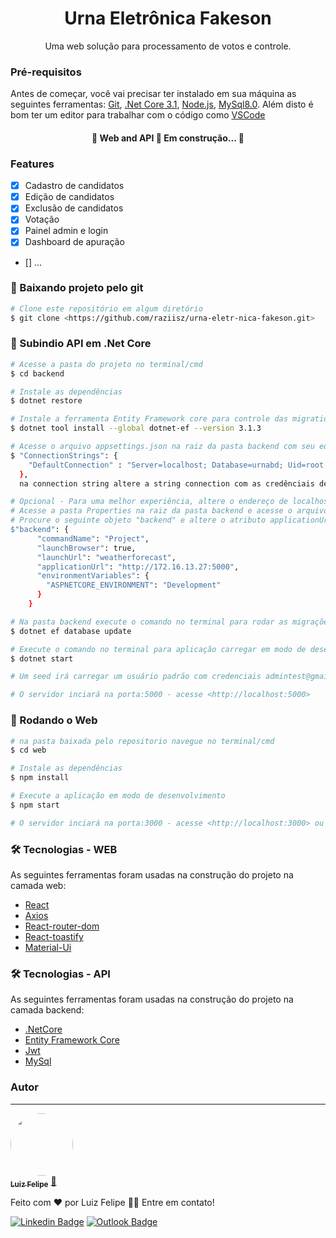 <h1 align="center">Urna Eletrônica Fakeson</h1>
<p align="center">Uma web solução para processamento de votos e controle.</p>

### Pré-requisitos

Antes de começar, você vai precisar ter instalado em sua máquina as seguintes ferramentas:
[Git](https://git-scm.com), [.Net Core 3.1](https://dotnet.microsoft.com/download/dotnet-core/3.1), [Node.js](https://nodejs.org/en/), [MySql8.0](https://dev.mysql.com/downloads/mysql/). 
Além disto é bom ter um editor para trabalhar com o código como [VSCode](https://code.visualstudio.com/)

<h4 align="center"> 
	🚧  Web and API 🚀 Em construção...  🚧
</h4>

### Features

- [x] Cadastro de candidatos
- [x] Edição de candidatos
- [x] Exclusão de candidatos
- [x] Votação
- [x] Painel admin e login
- [x] Dashboard de apuração
- [] ...

### 🎲 Baixando projeto pelo git

```bash
# Clone este repositório em algum diretório
$ git clone <https://github.com/raziisz/urna-eletr-nica-fakeson.git>

```
### 🎲 Subindio API em .Net Core

```bash
# Acesse a pasta do projeto no terminal/cmd
$ cd backend

# Instale as dependências
$ dotnet restore

# Instale a ferramenta Entity Framework core para controle das migrations e subir banco no terminal/cmd
$ dotnet tool install --global dotnet-ef --version 3.1.3

# Acesse o arquivo appsettings.json na raiz da pasta backend com seu editor de código
$ "ConnectionStrings": {
    "DefaultConnection" : "Server=localhost; Database=urnabd; Uid=root; Pwd=123456"
  },
  na connection string altere a string connection com as credênciais de seu banco de dados Mysql

# Opcional - Para uma melhor experiência, altere o endereço de localhost para o seu ip de rede, assim compartilhando a API na sua rede.
# Acesse a pasta Properties na raiz da pasta backend e acesse o arquivo launchSettings.json
# Procure o seguinte objeto "backend" e altere o atributo applicationUrl pelo ip de rede da sua máquina, segue exemplo:
$"backend": {
      "commandName": "Project",
      "launchBrowser": true,
      "launchUrl": "weatherforecast",
      "applicationUrl": "http://172.16.13.27:5000",
      "environmentVariables": {
        "ASPNETCORE_ENVIRONMENT": "Development"
      }
    }

# Na pasta backend execute o comando no terminal para rodar as migrações e criar banco de dados urnabd no SBGD Mysql
$ dotnet ef database update

# Execute o comando no terminal para aplicação carregar em modo de desenvolvimento
$ dotnet start

# Um seed irá carregar um usuário padrão com credenciais admintest@gmail.com e senha 123456, para acesso admin de cadastro de candidatos

# O servidor inciará na porta:5000 - acesse <http://localhost:5000> 
```

### 🎲 Rodando o Web

```bash
# na pasta baixada pelo repositorio navegue no terminal/cmd
$ cd web

# Instale as dependências
$ npm install

# Execute a aplicação em modo de desenvolvimento
$ npm start

# O servidor inciará na porta:3000 - acesse <http://localhost:3000> ou ip da sua máquina na porta 3000 (melhor experiencia)
```

### 🛠 Tecnologias - WEB

As seguintes ferramentas foram usadas na construção do projeto na camada web:

- [React](https://pt-br.reactjs.org/)
- [Axios](https://github.com/axios/axios)
- [React-router-dom](https://reactrouter.com/web/guides/quick-start)
- [React-toastify](https://fkhadra.github.io/react-toastify/introduction)
- [Material-Ui](https://material-ui.com/)


### 🛠 Tecnologias - API

As seguintes ferramentas foram usadas na construção do projeto na camada backend:

- [.NetCore](https://dotnet.microsoft.com/)
- [Entity Framework Core](https://docs.microsoft.com/pt-br/ef/)
- [Jwt](https://jwt.io/)
- [MySql](https://dev.mysql.com/downloads/mysql/)

### Autor
---

<a href="http://raziisz.github.io/">
 <img style="border-radius: 50%;" src="https://avatars2.githubusercontent.com/u/42245201?s=460&u=ce3bae80de213ad246855873906246051fba4458&v=4" width="100px;" alt=""/>
 <br />
 <sub><b>Luiz Felipe</b></sub></a> <a href="http://raziisz.github.io/" title="Dev">🚀</a>


Feito com ❤️ por Luiz Felipe 👋🏽 Entre em contato!

[![Linkedin Badge](https://img.shields.io/badge/-Felipe-blue?style=flat-square&logo=Linkedin&logoColor=white&link=https://www.linkedin.com/in/luiz-felipe-libertino-a87840170/)](https://www.linkedin.com/in/luiz-felipe-libertino-a87840170/) 
[![Outlook Badge](https://img.shields.io/badge/-raziel_libertino@hotmail.com-c14438?style=flat-square&logo=Gmail&logoColor=white&link=mailto:raziel_libertino@hotmail.com)](mailto:raziel_libertino@hotmail.com)

